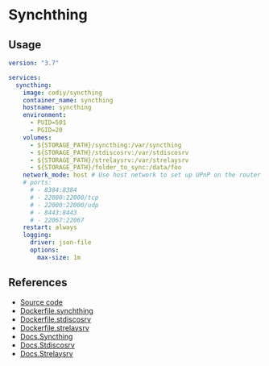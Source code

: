 # Synchthing

## Usage

```yaml
version: "3.7"

services:
  syncthing:
    image: codiy/syncthing
    container_name: syncthing
    hostname: syncthing
    environment:
      - PUID=501
      - PGID=20
    volumes:
      - ${STORAGE_PATH}/syncthing:/var/syncthing
      - ${STORAGE_PATH}/stdiscosrv:/var/stdiscosrv
      - ${STORAGE_PATH}/strelaysrv:/var/strelaysrv
      - ${STORAGE_PATH}/folder_to_sync:/data/foo
    network_mode: host # Use host network to set up UPnP on the router
    # ports:
      # - 8384:8384
      # - 22000:22000/tcp
      # - 22000:22000/udp
      # - 8443:8443
      # - 22067:22067
    restart: always
    logging:
      driver: json-file
      options:
        max-size: 1m
```

## References

* [Source code](https://github.com/codiy1992/dockerfiles/tree/master/syncthing)
* [Dockerfile.synchthing](https://github.com/syncthing/syncthing/blob/main/Dockerfile)
* [Dockerfile.stdiscosrv](https://github.com/syncthing/syncthing/blob/main/Dockerfile.stdiscosrv)
* [Dockerfile.strelaysrv](https://github.com/syncthing/syncthing/blob/main/Dockerfile.strelaysrv)
* [Docs.Syncthing](https://docs.syncthing.net/users/syncthing.html#syncthing)
* [Docs.Stdiscosrv](https://docs.syncthing.net/users/stdiscosrv.html)
* [Docs.Strelaysrv](https://docs.syncthing.net/users/strelaysrv.html)
